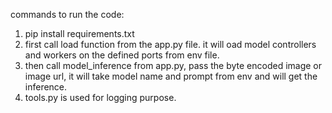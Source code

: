commands to run the code:
1) pip install requirements.txt
2) first call load function from the app.py file. it will oad model controllers and workers on the defined ports from env file.
3) then call model_inference from app.py, pass the byte encoded image or image url, it will take model name and prompt from env and will get the inference.
4) tools.py is used for logging purpose.
